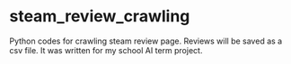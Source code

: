 # steam_review_crawling
Python codes for crawling steam review page.
Reviews will be saved as a csv file.
It was written for my school AI term project.
